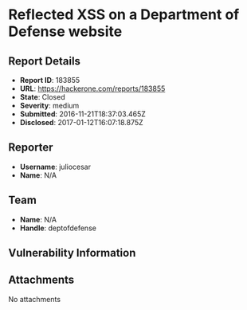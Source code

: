 # Reflected XSS on a Department of Defense website

## Report Details
- **Report ID**: 183855
- **URL**: https://hackerone.com/reports/183855
- **State**: Closed
- **Severity**: medium
- **Submitted**: 2016-11-21T18:37:03.465Z
- **Disclosed**: 2017-01-12T16:07:18.875Z

## Reporter
- **Username**: juliocesar
- **Name**: N/A

## Team
- **Name**: N/A
- **Handle**: deptofdefense

## Vulnerability Information


## Attachments
No attachments
